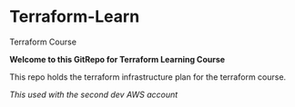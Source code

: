 # Terraform-Learn
Terraform Course


<b>Welcome to this GitRepo for Terraform Learning Course</b>

This repo holds the terraform infrastructure plan for the terraform
course.

<i>This used with the second dev AWS account </i>